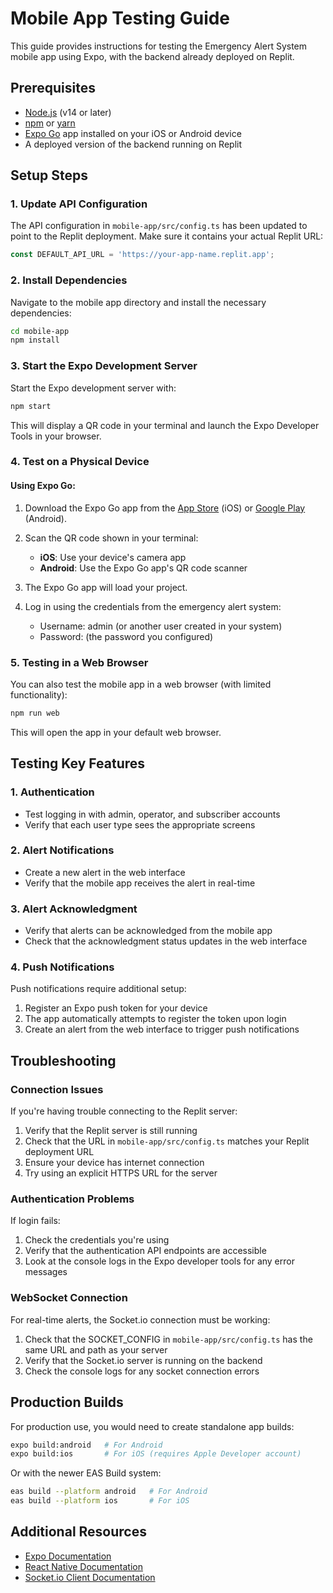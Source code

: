 # Mobile App Testing Guide

This guide provides instructions for testing the Emergency Alert System mobile app using Expo, with the backend already deployed on Replit.

## Prerequisites

- [Node.js](https://nodejs.org/) (v14 or later)
- [npm](https://www.npmjs.com/) or [yarn](https://yarnpkg.com/)
- [Expo Go](https://expo.dev/client) app installed on your iOS or Android device
- A deployed version of the backend running on Replit

## Setup Steps

### 1. Update API Configuration

The API configuration in `mobile-app/src/config.ts` has been updated to point to the Replit deployment. Make sure it contains your actual Replit URL:

```typescript
const DEFAULT_API_URL = 'https://your-app-name.replit.app';
```

### 2. Install Dependencies

Navigate to the mobile app directory and install the necessary dependencies:

```bash
cd mobile-app
npm install
```

### 3. Start the Expo Development Server

Start the Expo development server with:

```bash
npm start
```

This will display a QR code in your terminal and launch the Expo Developer Tools in your browser.

### 4. Test on a Physical Device

#### Using Expo Go:

1. Download the Expo Go app from the [App Store](https://apps.apple.com/app/apple-store/id982107779) (iOS) or [Google Play](https://play.google.com/store/apps/details?id=host.exp.exponent) (Android).

2. Scan the QR code shown in your terminal:
   - **iOS**: Use your device's camera app
   - **Android**: Use the Expo Go app's QR code scanner

3. The Expo Go app will load your project. 

4. Log in using the credentials from the emergency alert system:
   - Username: admin (or another user created in your system)
   - Password: (the password you configured)

### 5. Testing in a Web Browser

You can also test the mobile app in a web browser (with limited functionality):

```bash
npm run web
```

This will open the app in your default web browser.

## Testing Key Features

### 1. Authentication

- Test logging in with admin, operator, and subscriber accounts
- Verify that each user type sees the appropriate screens

### 2. Alert Notifications

- Create a new alert in the web interface
- Verify that the mobile app receives the alert in real-time

### 3. Alert Acknowledgment

- Verify that alerts can be acknowledged from the mobile app
- Check that the acknowledgment status updates in the web interface

### 4. Push Notifications

Push notifications require additional setup:

1. Register an Expo push token for your device
2. The app automatically attempts to register the token upon login
3. Create an alert from the web interface to trigger push notifications

## Troubleshooting

### Connection Issues

If you're having trouble connecting to the Replit server:

1. Verify that the Replit server is still running
2. Check that the URL in `mobile-app/src/config.ts` matches your Replit deployment URL
3. Ensure your device has internet connection
4. Try using an explicit HTTPS URL for the server

### Authentication Problems

If login fails:

1. Check the credentials you're using
2. Verify that the authentication API endpoints are accessible 
3. Look at the console logs in the Expo developer tools for any error messages

### WebSocket Connection

For real-time alerts, the Socket.io connection must be working:

1. Check that the SOCKET_CONFIG in `mobile-app/src/config.ts` has the same URL and path as your server
2. Verify that the Socket.io server is running on the backend
3. Check the console logs for any socket connection errors

## Production Builds

For production use, you would need to create standalone app builds:

```bash
expo build:android   # For Android
expo build:ios       # For iOS (requires Apple Developer account)
```

Or with the newer EAS Build system:

```bash
eas build --platform android   # For Android
eas build --platform ios       # For iOS
```

## Additional Resources

- [Expo Documentation](https://docs.expo.dev/)
- [React Native Documentation](https://reactnative.dev/docs/getting-started)
- [Socket.io Client Documentation](https://socket.io/docs/v4/client-api/)